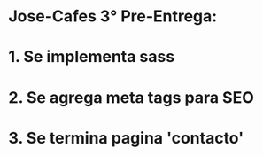 # Jose-Cafes 3° Pre-Entrega:
# 1. Se implementa sass
# 2. Se agrega meta tags para SEO
# 3. Se termina pagina 'contacto'
